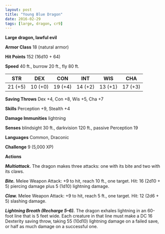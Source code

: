 ```yaml
---
layout: post
title: "Young Blue Dragon"
date: 2016-02-29
tags: [large, dragon, cr9]
---
```


**Large dragon, lawful evil**

**Armor Class** 18 (natural armor)

**Hit Points** 152 (16d10 + 64)

**Speed** 40 ft., burrow 20 ft., fly 80 ft.

|   STR   |   DEX   |   CON   |   INT   |   WIS   |   CHA   |
|:-----:|:-----:|:-----:|:-----:|:-----:|:-----:|
| 21 (+5) | 10 (+0) | 19 (+4) | 14 (+2) | 13 (+1) | 17 (+3) |

**Saving Throws** Dex +4, Con +8, Wis +5, Cha +7 

**Skills** Perception +9, Stealth +4 

**Damage Immunities** lightning 

**Senses** blindsight 30 ft., darkvision 120 ft., passive Perception 19

**Languages** Common, Draconic 

**Challenge** 9 (5,000 XP)

**Actions** 

***Multiattack.*** The dragon makes three attacks: one with its bite and two with its claws. 

***Bite.*** Melee Weapon Attack: +9 to hit, reach 10 ft., one target. Hit: 16 (2d10 + 5) piercing damage plus 5 (1d10) lightning damage. 

***Claw.*** Melee Weapon Attack: +9 to hit, reach 5 ft., one target. Hit: 12 (2d6 + 5) slashing damage. 

***Lightning Breath (Recharge 5–6).*** The dragon exhales lightning in an 60-foot line that is 5 feet wide. Each creature in that line must make a DC 16 Dexterity saving throw, taking 55 (10d10) lightning damage on a failed save, or half as much damage on a successful one.
